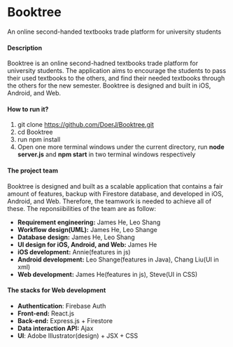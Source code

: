 # Booktree
An online second-handed textbooks trade platform for university students
#### Description 
Booktree is an online second-hadned textbooks trade platform for university students. The application aims to encourage the students to pass their used textbooks to the others, and find their needed textbooks through the others for the new semester. Booktree is designed and built in iOS, Android, and Web. 
#### How to run it?
1. git clone https://github.com/DoerJ/Booktree.git
2. cd Booktree
3. run npm install
4. Open one more terminal windows under the current directory, run **node server.js** and **npm start** in two terminal windows respectively
#### The project team
Booktree is designed and built as a scalable application that contains a fair amount of features, backup with Firestore database, and developed in iOS, Android, and Web. Therefore, the teamwork is needed to achieve all of these. The reponsiibilities of the team are as follow:
- **Requirement engineering:** James He, Leo Shang
- **Workflow design(UML):** James He, Leo Shange
- **Database design:** James He, Leo Shang
- **UI design for iOS, Android, and Web:** James He
- **iOS development:** Annie(features in js)
- **Android development:** Leo Shange(features in Java), Chang Liu(UI in xml)
- **Web development:** James He(features in js), Steve(UI in CSS)
#### The stacks for Web development
- **Authentication**: Firebase Auth
- **Front-end:** React.js
- **Back-end:** Express.js + Firestore
- **Data interaction API:** Ajax
- **UI**: Adobe Illustrator(design) + JSX + CSS
